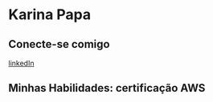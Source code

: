 # Karina Papa

## Conecte-se comigo
[linkedIn](https://www.linkedin.com/in/karina-papa/)

## Minhas Habilidades: certificação AWS
